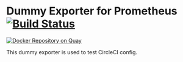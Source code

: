 # Dummy Exporter for Prometheus [![Build Status][buildstatus]][circleci]

[![Docker Repository on Quay](https://quay.io/repository/Lusitaniae/dummy-exporter/status)][quay]

This dummy exporter is used to test CircleCI config.

[buildstatus]: https://circleci.com/gh/Lusitaniae/dummy_exporter/tree/master.svg?style=shield
[quay]: https://quay.io/repository/Lusitaniae/dummy-exporter
[circleci]: https://circleci.com/gh/Lusitaniae/dummy_exporter
